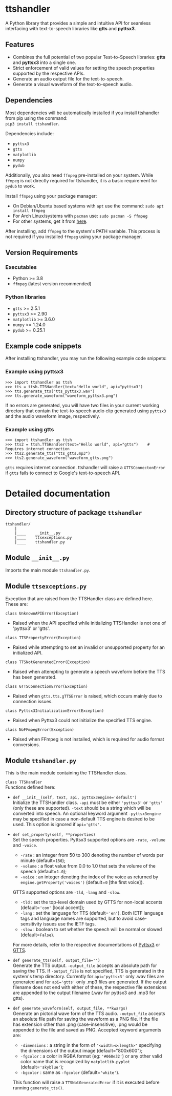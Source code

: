 # ttshandler
A Python library that provides a simple and intuitive API for seamless interfacing with text-to-speech libraries like **gtts** and **pyttsx3**.

## Features
* Combines the full potential of two popular Test-to-Speech libraries: **gtts** and **pyttsx3** into a single one.
* Strict enforcement of valid values for setting the speech properties supported by the respective APIs.
* Generate an audio output file for the text-to-speech.
* Generate a visual waveform of the text-to-speech audio.

## Dependencies
Most dependencies will be automatically installed if you install ttshandler from pip using the command:    
```pip3 install ttshandler```.

Dependencies include:
* ```pyttsx3```
* ```gtts```
* ```matplotlib```
* ```numpy```
* ```pydub```

Additionally, you also need ```ffmpeg``` pre-installed on your system. While ```ffmpeg``` is not directly
required for ttshandler, it is a basic requirement for ```pydub``` to work.   

Install ```ffmpeg``` using your package manager:
* On Debian/Ubuntu based systems with ```apt``` use the command: ```sudo apt install ffmpeg```
* For Arch Linux/systems with ```pacman``` use: ```sudo pacman -S ffmpeg```
* For other systems, get it from [here](https://www.ffmpeg.org/download.html).

After installing, add ```ffmpeg``` to the system's PATH variable. This process is not required if you
installed ```ffmpeg``` using your package manager.    


## Version Requirements
### Executables
* Python >= 3.8
* ```ffmpeg``` (latest version recommended)
### Python libraries
* ```gtts``` >= 2.5.1
* ```pyttsx3``` >= 2.90
* ```matplotlib``` >= 3.6.0
* ```numpy``` >= 1.24.0
* ```pydub``` >= 0.25.1

## Example code snippets
After installing ttshandler, you may run the following example code snippets:
### Example using pyttsx3
```
>>> import ttshandler as ttsh
>>> tts = ttsh.TTSHandler(text="Hello world", api="pyttsx3")
>>> tts.generate_tts("tts_pyttsx3.wav")
>>> tts.generate_waveform("waveform_pyttsx3.png")
```
If no errors are generated, you will have two files in your current working directory that contain
the text-to-speech audio clip generated using ```pyttsx3``` and the audio waveform image, respectively.

### Example using gtts
```
>>> import ttshandler as ttsh
>>> tts2 = ttsh.TTSHandler(text="Hello world", api="gtts")    # Requires internet connection
>>> tts2.generate_tts("tts_gtts.mp3")
>>> tts2.generate_waveform("waveform_gtts.png")
```
```gtts``` requires internet connection. ttshandler will raise a ```GTTSConnectonError``` if ```gtts``` fails to connect to Google's text-to-speech API.


# Detailed documentation

## Directory structure of package ```ttshandler```
```
ttshandler/
    |
    |____    __init__.py
    |____    ttsexceptions.py
    |____    ttshandler.py
```

## Module ```__init__.py```
Imports the main module ```ttshandler.py```.

## Module ```ttsexceptions.py```
Exception that are raised from the TTSHandler class are defined here. These are:

```class UnknownAPIError(Exception)```
* Raised when the API specified while initializing TTSHandler is not one of 'pyttsx3' or 'gtts'.

```class TTSPropertyError(Exception)```
* Raised while attempting to set an invalid or unsupported property for an initialized API.

```class TTSNotGeneratedError(Exception)```
* Raised when attempting to generate a speech waveform before the TTS has been generated.

```class GTTSConnectionError(Exception)```
* Raised when ```gtts.tts.gTTSError``` is raised, which occurs mainly due to connection issues.

```class Pyttsx3InitializationError(Exception)```
* Raised when Pyttsx3 could not initialize the specified TTS engine.

```class NoFFmpegError(Exception)```
* Raised when FFmpeg is not installed, which is required for audio format conversions.

## Module ```ttshandler.py```
This is the main module containing the TTSHandler class.

```class TTSHandler```    
Functions defined here:

* ```def __init__(self, text, api, pyttsx3engine='default')```  
    Initialize the TTSHandler class. ```-api``` must be either ```'pyttsx3'``` or ```'gtts'``` (only these are supported). ```-text``` should be a string which will be converted into speech. An optional keyword argument ```-pyttsx3engine``` may be specified in case a non-default TTS engine is desired to be used. This option is ignored if ```api='gtts'```.

* ```def set_property(self, **properties)```    
    Set the speech properties. Pyttsx3 supported options are ```-rate```, ```-volume``` and ```-voice```.
  * ```-rate``` : an integer from 50 to 300 denoting the number of words per minute (default=```150```);
  * ```-volume``` : a float value from 0.0 to 1.0 that sets the volume of the speech (default=```1.0```);
  * ```-voice``` : an integer denoting the index of the voice as returned by ```engine.getProperty('voices')``` (default=```0``` [the first voice]).    

  GTTS supported options are ```-tld```, ```-lang``` and ```-slow```.
  * ```-tld``` : set the top-level domain used by GTTS for non-local accents (default=```'com'``` [local accent]);
  * ```-lang``` : set the language for TTS (default=```'en'```). Both IETF language tags and language names are supported, but to avoid case-sensitivity issues use the IETF tags.
  * ```-slow``` : boolean to set whether the speech will be normal or slowed (default=```False```).    
  
  For more details, refer to the respective documentations of [Pyttsx3](https://pyttsx3.readthedocs.io/en/latest/) or [GTTS](https://gtts.readthedocs.io/en/latest/).

* ```def generate_tts(self, output_file='')```    
    Generate the TTS output. ```-output_file``` accepts an absolute path for saving the TTS. If ```-output_file``` is not specified, TTS is generated in the system's temp directory. Currently for ```api='pyttsx3'``` only .wav files are generated and for ```api='gtts'``` only .mp3 files are generated. If the output filename does not end with either of these, the respective file extensions are appended to the output filename (.wav for pyttsx3 and .mp3 for gtts).

* ```def generate_waveform(self, output_file, **kwargs)```    
    Generate an pictorial wave form of the TTS audio. ```-output_file``` accepts an absolute file path for saving the waveform as a PNG file. If the file has extension other than .png (case-insensitive), .png would be appended to the file and saved as PNG.
    Accepted keyword arguments are:
  * ```-dimensions``` : a string in the form of ```"<width>x<length>"``` specifying the dimensions of the output image (default="800x600");
  * ```-fgcolor``` : a color in RGBA format (eg: ```'#060e32'```) or any other valid color name that is recognized by ```matplotlib.pyplot``` (default=```'skyblue'```);
  * ```-bgcolor``` : same as ```-fgcolor``` (default=```'white'```).    
  
  This function will raise a ```TTSNotGeneratedError``` if it is executed before running ```generate_tts()```.
